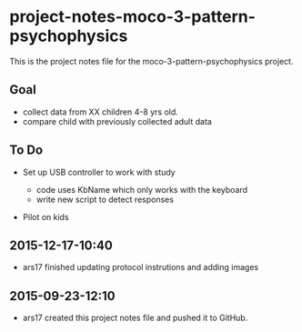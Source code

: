 # project-notes-moco-3-pattern-psychophysics

This is the project notes file for the moco-3-pattern-psychophysics project.

## Goal
- collect data from XX children 4-8 yrs old.
- compare child with previously collected adult data

## To Do
- Set up USB controller to work with study
  - code uses KbName which only works with the keyboard
  - write new script to detect responses
  
- Pilot on kids

## 2015-12-17-10:40

- ars17 finished updating protocol instrutions and adding images


## 2015-09-23-12:10

- ars17 created this project notes file and pushed it to GitHub.






